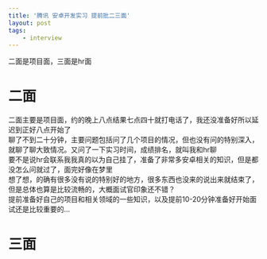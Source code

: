 ```yaml
---
title: '腾讯 安卓开发实习 提前批二三面'
layout: post
tags:
    - interview 
---
```

二面是项目面，三面是hr面

<!--more-->

# 二面

二面主要是项目面，约的晚上八点结果七点四十就打电话了，我还没准备好所以延迟到正好八点开始了  
聊了不到二十分钟，主要问题包括问了几个项目的情况，但也没有问的特别深入，就聊了聊大致情况。又问了一下实习时间，成绩排名，就叫我和hr聊  
要不是说hr会联系我我真的以为自己挂了，准备了非常多安卓相关的知识，但是都没怎么问就过了，面完好像在梦里  
想了想，的确有很多没有说的特别好的地方，很多东西也没来的说出来就结束了，但是总体也算是比较流畅的，大概面试官印象还不错？  
提前准备好自己的项目和相关领域的一些知识，以及提前10-20分钟准备好开始面试还是比较重要的...

# 三面
